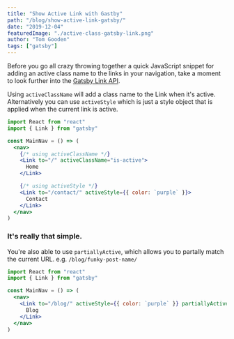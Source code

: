 ```yaml
---
title: "Show Active Link with Gastby"
path: "/blog/show-active-link-gatsby/"
date: "2019-12-04"
featuredImage: "./active-class-gatsby-link.png"
author: "Tom Gooden"
tags: ["gatsby"]
---
```


Before you go all crazy throwing together a quick JavaScript snippet for adding an active class name to the links in your navigation, take a moment to look further into the [Gatsby Link API](https://www.gatsbyjs.org/docs/gatsby-link/).

Using `activeClassName` will add a class name to the Link when it's active. Alternatively you can use `activeStyle` which is just a style object that is applied when the current link is active.

```jsx
import React from "react"
import { Link } from "gatsby"

const MainNav = () => (
  <nav>
    {/* using activeClassName */}
    <Link to="/" activeClassName="is-active">
      Home
    </Link>

    {/* using activeStyle */}
    <Link to="/contact/" activeStyle={{ color: `purple` }}>
      Contact
    </Link>
  </nav>
)
```

### It's really that simple.

You're also able to use `partiallyActive`, which allows you to partally match the current URL. e.g. `/blog/funky-post-name/`

```jsx
import React from "react"
import { Link } from "gatsby"

const MainNav = () => (
  <nav>
    <Link to="/blog/" activeStyle={{ color: `purple` }} partiallyActive={true}>
      Blog
    </Link>
  </nav>
)
```
